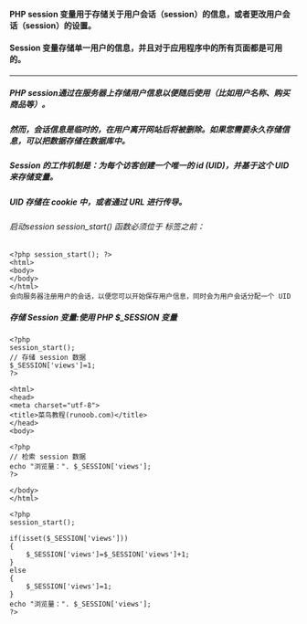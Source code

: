 #### PHP session 变量用于存储关于用户会话（session）的信息，或者更改用户会话（session）的设置。  
#### Session 变量存储单一用户的信息，并且对于应用程序中的所有页面都是可用的。
----

##### PHP session通过在服务器上存储用户信息以便随后使用（比如用户名称、购买商品等）。
##### 然而，会话信息是临时的，在用户离开网站后将被删除。如果您需要永久存储信息，可以把数据存储在数据库中。
##### Session 的工作机制是：为每个访客创建一个唯一的 id (UID)，并基于这个 UID 来存储变量。
##### UID 存储在 cookie 中，或者通过 URL 进行传导。


###### 启动session    session_start() 函数必须位于 <html> 标签之前：
```
<?php session_start(); ?>
<html>
<body>
</body>
</html>
会向服务器注册用户的会话，以便您可以开始保存用户信息，同时会为用户会话分配一个 UID

```

##### 存储 Session 变量:使用 PHP $_SESSION 变量
```
<?php
session_start();
// 存储 session 数据
$_SESSION['views']=1;
?>
```

```
<html>
<head>
<meta charset="utf-8">
<title>菜鸟教程(runoob.com)</title>
</head>
<body>

<?php
// 检索 session 数据
echo "浏览量：". $_SESSION['views'];
?>

</body>
</html>
```

```
<?php
session_start();

if(isset($_SESSION['views']))
{
    $_SESSION['views']=$_SESSION['views']+1;
}
else
{
    $_SESSION['views']=1;
}
echo "浏览量：". $_SESSION['views'];
?>
```